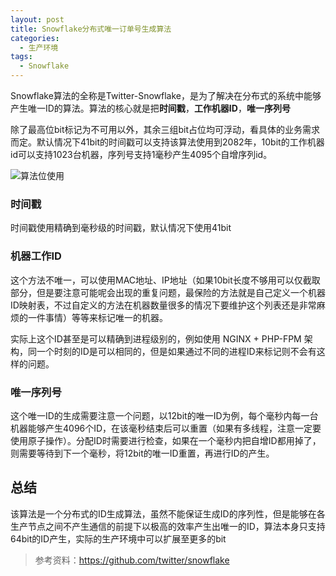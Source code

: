 ```yaml
---
layout: post
title: Snowflake分布式唯一订单号生成算法
categories:
  - 生产环境
tags:
  - Snowflake
---
```


Snowflake算法的全称是Twitter-Snowflake，是为了解决在分布式的系统中能够产生唯一ID的算法。算法的核心就是把**时间戳**，**工作机器ID**，**唯一序列号**

除了最高位bit标记为不可用以外，其余三组bit占位均可浮动，看具体的业务需求而定。默认情况下41bit的时间戳可以支持该算法使用到2082年，10bit的工作机器id可以支持1023台机器，序列号支持1毫秒产生4095个自增序列id。

![算法位使用](http://121.40.136.3/wp-content/uploads/2015/04/snowflake-64bit.jpg)

### 时间戳
时间戳使用精确到毫秒级的时间戳，默认情况下使用41bit

### 机器工作ID
这个方法不唯一，可以使用MAC地址、IP地址（如果10bit长度不够用可以仅截取部分，但是要注意可能呢会出现的重复问题，最保险的方法就是自己定义一个机器ID映射表，不过自定义的方法在机器数量很多的情况下要维护这个列表还是非常麻烦的一件事情）等等来标记唯一的机器。

实际上这个ID甚至是可以精确到进程级别的，例如使用 NGINX + PHP-FPM 架构，同一个时刻的ID是可以相同的，但是如果通过不同的进程ID来标记则不会有这样的问题。

### 唯一序列号
这个唯一ID的生成需要注意一个问题，以12bit的唯一ID为例，每个毫秒内每一台机器能够产生4096个ID，在该毫秒结束后可以重置（如果有多线程，注意一定要使用原子操作）。分配ID时需要进行检查，如果在一个毫秒内把自增ID都用掉了，则需要等待到下一个毫秒，将12bit的唯一ID重置，再进行ID的产生。

## 总结
该算法是一个分布式的ID生成算法，虽然不能保证生成ID的序列性，但是能够在各生产节点之间不产生通信的前提下以极高的效率产生出唯一的ID，算法本身只支持64bit的ID产生，实际的生产环境中可以扩展至更多的bit

> 参考资料：https://github.com/twitter/snowflake